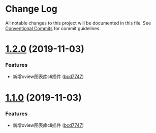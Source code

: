 # Change Log

All notable changes to this project will be documented in this file.
See [Conventional Commits](https://conventionalcommits.org) for commit guidelines.

# [1.2.0](https://github.com/MrGaoGang/lucky_tools/compare/vue-cli-plugin-oview@1.1.0...vue-cli-plugin-oview@1.2.0) (2019-11-03)


### Features

* 新增oview图表库cli插件 ([bcd7747](https://github.com/MrGaoGang/lucky_tools/commit/bcd7747))





# [1.1.0](https://github.com/MrGaoGang/lucky_tools/compare/vue-cli-plugin-oview@1.1.0...vue-cli-plugin-oview@1.1.0) (2019-11-03)


### Features

* 新增oview图表库cli插件 ([bcd7747](https://github.com/MrGaoGang/lucky_tools/commit/bcd7747))
